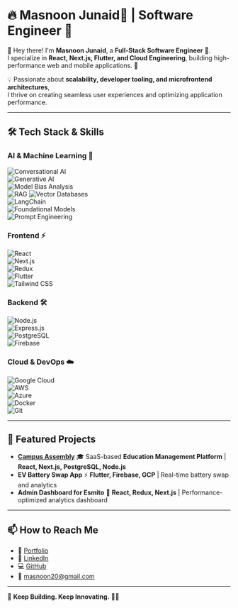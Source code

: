 # 🔥 Masnoon Junaid🥷 | Software Engineer 🚀  


👋 Hey there! I'm **Masnoon Junaid**, a **Full-Stack Software Engineer** 🏫.  
I specialize in **React, Next.js, Flutter, and Cloud Engineering**, building high-performance web and mobile applications. 🚀  

💡 Passionate about **scalability, developer tooling, and microfrontend architectures**,  
I thrive on creating seamless user experiences and optimizing application performance.  

---

## 🛠 Tech Stack & Skills  

### **AI & Machine Learning 🤖**  
![Conversational AI](https://img.shields.io/badge/-Conversational_AI-FF6F00?style=for-the-badge&logo=openai&logoColor=white)  
![Generative AI](https://img.shields.io/badge/-Generative_AI-00C853?style=for-the-badge&logo=openai&logoColor=white)  
![Model Bias Analysis](https://img.shields.io/badge/-Model_Bias_Analysis-6200EA?style=for-the-badge&logo=ai&logoColor=white)  
![RAG](https://img.shields.io/badge/-RAG_(Retrieval_Augmented_Generation)-D81B60?style=for-the-badge&logo=vector&logoColor=white)  
![Vector Databases](https://img.shields.io/badge/-Vector_Databases-1976D2?style=for-the-badge&logo=postgresql&logoColor=white)  
![LangChain](https://img.shields.io/badge/-LangChain-673AB7?style=for-the-badge&logo=python&logoColor=white)  
![Foundational Models](https://img.shields.io/badge/-Foundational_Models-FF4081?style=for-the-badge&logo=machine-learning&logoColor=white)  
![Prompt Engineering](https://img.shields.io/badge/-Prompt_Engineering-FFAB00?style=for-the-badge&logo=ai&logoColor=white)  

### **Frontend ⚡**  
![React](https://img.shields.io/badge/-React-61DAFB?style=for-the-badge&logo=react&logoColor=black)  
![Next.js](https://img.shields.io/badge/-Next.js-000000?style=for-the-badge&logo=nextdotjs&logoColor=white)  
![Redux](https://img.shields.io/badge/-Redux-764ABC?style=for-the-badge&logo=redux&logoColor=white)  
![Flutter](https://img.shields.io/badge/-Flutter-02569B?style=for-the-badge&logo=flutter&logoColor=white)  
![Tailwind CSS](https://img.shields.io/badge/-Tailwind_CSS-38B2AC?style=for-the-badge&logo=tailwind-css&logoColor=white)  

### **Backend 🛠️**  
![Node.js](https://img.shields.io/badge/-Node.js-339933?style=for-the-badge&logo=node.js&logoColor=white)  
![Express.js](https://img.shields.io/badge/-Express.js-000000?style=for-the-badge&logo=express&logoColor=white)  
![PostgreSQL](https://img.shields.io/badge/-PostgreSQL-336791?style=for-the-badge&logo=postgresql&logoColor=white)  
![Firebase](https://img.shields.io/badge/-Firebase-FFCA28?style=for-the-badge&logo=firebase&logoColor=black)  

### **Cloud & DevOps ☁️**  
![Google Cloud](https://img.shields.io/badge/-Google_Cloud-4285F4?style=for-the-badge&logo=google-cloud&logoColor=white)  
![AWS](https://img.shields.io/badge/-AWS-FF9900?style=for-the-badge&logo=amazonaws&logoColor=white)  
![Azure](https://img.shields.io/badge/-Azure-0078D4?style=for-the-badge&logo=microsoft-azure&logoColor=white)  
![Docker](https://img.shields.io/badge/-Docker-2496ED?style=for-the-badge&logo=docker&logoColor=white)  
![Git](https://img.shields.io/badge/-Git-F05032?style=for-the-badge&logo=git&logoColor=white)  

---

## 🚀 Featured Projects  
- **[Campus Assembly](https://campusassembly.com/)** 🎓 SaaS-based **Education Management Platform** | **React, Next.js, PostgreSQL, Node.js**  
- **EV Battery Swap App** ⚡ **Flutter, Firebase, GCP** | Real-time battery swap and analytics  
- **Admin Dashboard for Esmito** 🔋 **React, Redux, Next.js** | Performance-optimized analytics dashboard   

---

## 📫 How to Reach Me  
- 💼 [Portfolio](https://masnoonjunaid.com/)  
- 🔗 [LinkedIn](https://linkedin.com/in/masnoon-junaid)  
- 💻 [GitHub](https://github.com/masnoonJunaid)  
- 📩 masnoon20@gmail.com  

---

🚀 **Keep Building. Keep Innovating.** 🥷🔥
